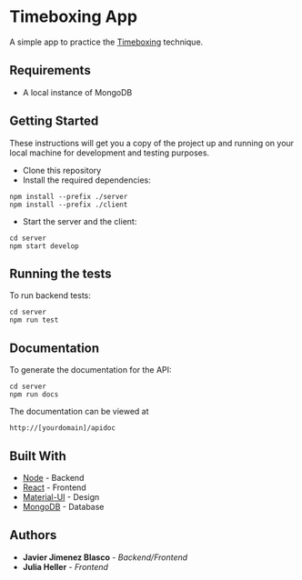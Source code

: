 # Timeboxing App

A simple app to practice the [Timeboxing](https://en.wikipedia.org/wiki/Timeboxing) technique.

## Requirements
- A local instance of MongoDB

## Getting Started

These instructions will get you a copy of the project up and running on your local machine for development and testing purposes.

- Clone this repository
- Install the required dependencies:
```
npm install --prefix ./server
npm install --prefix ./client
```
- Start the server and the client:
```
cd server
npm start develop
```

## Running the tests

To run backend tests:

```
cd server
npm run test
```

## Documentation

To generate the documentation for the API:

```
cd server
npm run docs
```
The documentation can be viewed at
```
http://[yourdomain]/apidoc
```

## Built With

* [Node](https://nodejs.org) - Backend
* [React](https://reactjs.org) - Frontend
* [Material-UI](https://material-ui.com) - Design
* [MongoDB](https://www.mongodb.com) - Database

## Authors

* **Javier Jimenez Blasco** - *Backend/Frontend* 
* **Julia Heller** - *Frontend* 


